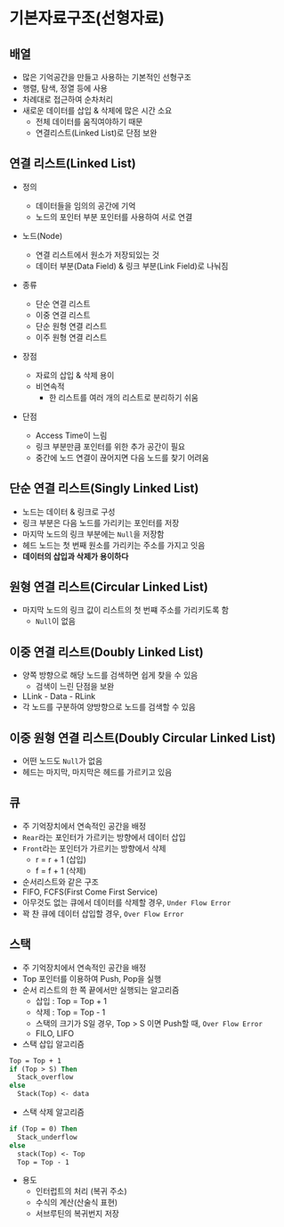 # 기본자료구조(선형자료)

## 배열
- 많은 기억공간을 만들고 사용하는 기본적인 선형구조
- 행렬, 탐색, 정열 등에 사용
- 차례대로 접근하여 순차처리
- 새로운 데이터를 삽입 & 삭제에 많은 시간 소요
  - 전체 데이터를 움직여야하기 때문
  - 연결리스트(Linked List)로 단점 보완

## 연결 리스트(Linked List)
- 정의
  - 데이터들을 임의의 공간에 기억
  - 노드의 포인터 부분 포인터를 사용하여 서로 연결
- 노드(Node)
  - 연결 리스트에서 원소가 저장되있는 것
  - 데이터 부분(Data Field) & 링크 부분(Link Field)로 나눠짐
- 종류
  - 단순 연결 리스트
  - 이중 연결 리스트
  - 단순 원형 연결 리스트
  - 이주 원형 연결 리스트

- 장점
  - 자료의 삽입 & 삭제 용이
  - 비연속적
    - 한 리스트를 여러 개의 리스트로 분리하기 쉬움
- 단점
  - Access Time이 느림
  - 링크 부분만큼 포인터를 위한 추가 공간이 필요
  - 중간에 노드 연결이 끊어지면 다음 노드를 찾기 어려움

## 단순 연결 리스트(Singly Linked List)
- 노드는 데이터 & 링크로 구성
- 링크 부분은 다음 노드를 가리키는 포인터를 저장
- 마지막 노드의 링크 부분에는 `Null`을 저장함
- 헤드 노드는 첫 번째 원소를 가리키는 주소를 가지고 잇음
- **데이터의 삽입과 삭제가 용이하다**

## 원형 연결 리스트(Circular Linked List)
- 마지막 노드의 링크 값이 리스트의 첫 번쨰 주소를 가리키도록 함
  - `Null`이 없음

## 이중 연결 리스트(Doubly Linked List)
- 양쪽 방향으로 해당 노드를 검색하면 쉽게 찾을 수 있음
  - 검색이 느린 단점을 보완
- LLink - Data - RLink
- 각 노드를 구분하여 양방향으로 노드를 검색할 수 있음

## 이중 원형 연결 리스트(Doubly Circular Linked List)
- 어떤 노드도 `Null`가 없음
- 헤드는 마지막, 마지막은 헤드를 가르키고 있음

## 큐
- 주 기억장치에서 연속적인 공간을 배정
- `Rear`라는 포인터가 가르키는 방향에서 데이터 삽입
- `Front`라는 포인터가 가르키는 방향에서 삭제
  - r = r + 1 (삽입)
  - f = f + 1 (삭제)
- 순서리스트와 같은 구조
- FIFO, FCFS(First Come First Service)
- 아무것도 없는 큐에서 데이터를 삭제할 경우, `Under Flow Error`
- 꽉 찬 큐에 데이터 삽입할 경우, `Over Flow Error`

## 스택
- 주 기억장치에서 연속적인 공간을 배정
- Top 포인터를 이용하여 Push, Pop을 실행
- 순서 리스트의 한 쪽 끝에서만 실행되는 알고리즘
  - 삽입 : Top = Top + 1
  - 삭제 : Top = Top - 1
  - 스택의 크기가 S일 경우, Top > S 이면 Push할 때, `Over Flow Error`
  - FILO, LIFO
- 스택 삽입 알고리즘
```vb
Top = Top + 1
if (Top > S) Then
  Stack_overflow
else 
  Stack(Top) <- data
```
- 스택 삭제 알고리즘
```vb
if (Top = 0) Then
  Stack_underflow
else
  stack(Top) <- Top
  Top = Top - 1
```

- 용도
  - 인터럽트의 처리 (복귀 주소)
  - 수식의 계산(산술식 표현)
  - 서브루틴의 복귀번지 저장